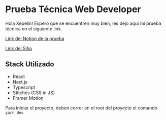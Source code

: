 
# Prueba Técnica Web Developer

Hola Xepelin! Espero que se encuentren muy bien, les dejo aquí mi prueba técnica en el siguiente link. 

[Link del Notion de la prueba](https://xepelin.notion.site/Web-UI-Developer-Prueba-T-cnica-e208142e155a4cf3be04c2cb00ad9ec9)

[Link del Sitio](https://xepelin-prueba-tecnica.vercel.app/)

## Stack Utilizado
- React
- Next.js 
- Typescript
- Stitches (CSS in JS)
- Framer Motion


Para iniciar el proyecto, deben correr en el root del proyecto el comando ``yarn dev``


